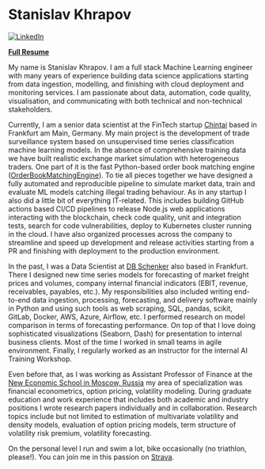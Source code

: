 # Stanislav Khrapov

[![LinkedIn](https://img.shields.io/badge/linkedin-%230077B5.svg?style=for-the-badge&logo=linkedin&logoColor=white)](https://www.linkedin.com/in/khrapovs/)

[**Full Resume**](https://khrapovs.github.io/_static/Stanislav_Khrapov_CV.pdf)

My name is Stanislav Khrapov. I am a full stack Machine Learning engineer with many years of experience building data science applications starting from data ingestion, modelling, and finishing with cloud deployment and monitoring services. I am passionate about data, automation, code quality, visualisation, and communicating with both technical and non-technical stakeholders.

Currently, I am a senior data scientist at the FinTech startup [Chintai](https://chintai.io/) based in Frankfurt am Main, Germany. My main project is the development of trade surveillance system based on unsupervised time series classification machine learning models. In the absence of comprehensive training data we have built realistic exchange market simulation with heterogeneous traders. One part of it is the fast Python-based order book matching engine ([OrderBookMatchingEngine](https://github.com/khrapovs/OrderBookMatchingEngine)). To tie all pieces together we have designed a fully automated and reproducible pipeline to simulate market data, train and evaluate ML models catching illegal trading behaviour.
As in any startup I also did a little bit of everything IT-related. This includes building GitHub actions based CI/CD pipelines to release Node.js web applications interacting with the blockchain, check code quality, unit and integration tests, search for code vulnerabilities, deploy to Kubernetes cluster running in the cloud.
I have also organized processes across the company to streamline and speed up development and release activities starting from a PR and finishing with deployment to the production environment.

In the past, I was a Data Scientist at [DB Schenker](https://www.dbschenker.com/global) also based in Frankfurt. There I designed new time series models for forecasting of market freight prices and volumes, company internal financial indicators (EBIT, revenue, receivables, payables, etc.). My responsibilities also included writing end-to-end data ingestion, processing, forecasting, and delivery software mainly in Python and using such tools as web scraping, SQL, pandas, scikit, GitLab, Docker, AWS, Azure, Airflow, etc. I performed research on model comparison in terms of forecasting performance. On top of that I love doing sophisticated visualizations (Seaborn, Dash) for presentation to internal business clients. Most of the time I worked in small teams in agile environment. Finally, I regularly worked as an instructor for the internal AI Training Workshop.

Even before that, as I was working as Assistant Professor of Finance at the [New Economic School in Moscow, Russia](http://www.nes.ru/en/home/) my area of specialization was financial econometrics, option pricing, volatility modeling. During graduate education and work experience that includes both academic and industry positions I wrote research papers individually and in collaboration. Research topics include but not limited to estimation of multivariate volatility and density models, evaluation of option pricing models, term structure of volatility risk premium, volatility forecasting.

On the personal level I run and swim a lot, bike occasionally (no triathlon, please!). You can join me in this passion on [Strava](https://www.strava.com/athletes/6131284).
